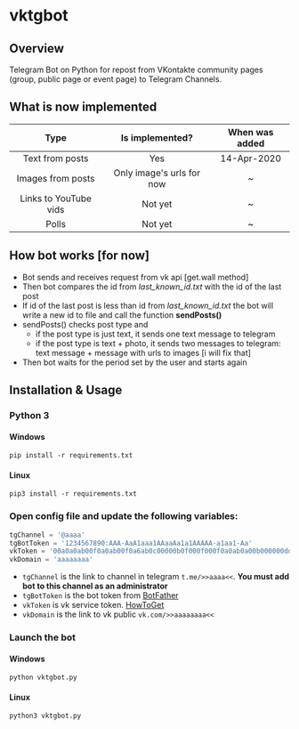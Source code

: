 

# vktgbot

## Overview
Telegram Bot on Python for repost from VKontakte community pages (group, public page or event page) to Telegram Channels.

## What is now implemented
|Type|Is implemented?|When was added|
|:---:|:---:|:---:|
|Text from posts|Yes|14-Apr-2020|
|Images from posts|Only image's urls for now|~|
|Links to YouTube vids|Not yet|~
|Polls|Not yet|~

## How bot works [for now]
* Bot sends and receives request from vk api [get.wall method]
* Then bot compares the id from *last_known_id.txt* with the id of the last post
* If id of the last post is less than id from *last_known_id.txt* the bot will write a new id to file and call the function **sendPosts()**
 * sendPosts() checks post type and
   * if the post type is just text, it sends one text message to telegram
   * if the post type is text + photo, it sends two messages to telegram: text message + message with urls to images [i will fix that]
* Then bot waits for the period set by the user and starts again

## Installation & Usage
### Python 3
#### Windows
```
pip install -r requirements.txt
```
#### Linux
```
pip3 install -r requirements.txt
```
### Open **config** file and update the following variables:
```python
tgChannel = '@aaaa'
tgBotToken = '1234567890:AAA-AaA1aaa1AAaaAa1a1AAAAA-a1aa1-Aa'
vkToken = '00a0a0ab00f0a0ab00f0a6ab0c00000b0f000f000f0a0ab0a00b000000dd00000000de0'
vkDomain = 'aaaaaaaa'
```
* `tgChannel` is the link to channel in telegram `t.me/>>aaaa<<`. **You must add bot to this channel as an administrator**
* `tgBotToken` is the bot token from [BotFather](t.me/BotFather)
* `vkToken` is vk service token. [HowToGet](https://youtu.be/oGS683RYmg8)
* `vkDomain` is the link to vk public `vk.com/>>aaaaaaaa<<`
### Launch the bot
#### Windows
```
python vktgbot.py
```
#### Linux
```
python3 vktgbot.py
```